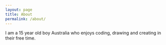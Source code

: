```yaml
---
layout: page
title: About
permalink: /about/
---
```


I am a 15 year old boy Australia who enjoys coding, drawing and creating in their free time.
